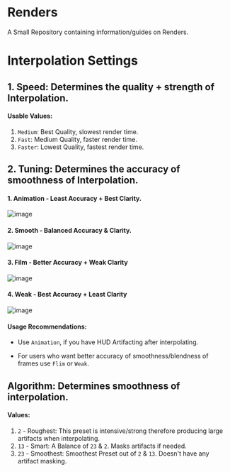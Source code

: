 # Renders
A Small Repository containing information/guides on Renders.

# Interpolation Settings

## 1. Speed: **Determines the quality + strength of Interpolation.**

#### Usable Values:
  1. `Medium`: Best Quality, slowest render time.
  2. `Fast`: Medium Quality, faster render time.
  3. `Faster`: Lowest Quality, fastest render time.

## 2. Tuning: **Determines the accuracy of smoothness of Interpolation.**

#### 1. Animation - Least Accuracy + Best Clarity.

![image](https://user-images.githubusercontent.com/41850963/151795536-38f52419-2ced-4918-9e5b-df5746234080.png)

#### 2. Smooth - Balanced Accuracy & Clarity.

![image](https://user-images.githubusercontent.com/41850963/151795995-70efcddd-2912-4749-84ae-5e6b7f5b6edd.png)

#### 3. Film - Better Accuracy + Weak Clarity

![image](https://user-images.githubusercontent.com/41850963/151796145-9b1292c6-85f4-470a-beac-92fcdbc25efa.png)

#### 4. Weak - Best Accuracy + Least Clarity

![image](https://user-images.githubusercontent.com/41850963/151796188-4adf251f-beab-4c5b-ad6b-dcc519359d69.png)

#### Usage Recommendations:

- Use `Animation`, if you have HUD Artifacting after interpolating.

- For users who want better accuracy of smoothness/blendness of frames use `Flim` or `Weak`.

## Algorithm: Determines smoothness of interpolation.

#### Values:
  1. `2` - Roughest: This preset is intensive/strong therefore producing large artifacts when interpolating.
  2. `13` - Smart: A Balance of `23` & `2`. Masks artifacts if needed.
  3. `23` - Smoothest: Smoothest Preset out of `2` & `13`. Doesn't have any artifact masking.

